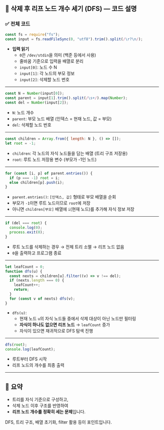 ## 🌲 삭제 후 리프 노드 개수 세기 (DFS) — 코드 설명

### ✅ 전체 코드

```js
const fs = require("fs");
const input = fs.readFileSync(0, "utf8").trim().split(/\r?\n/);
```

- **입력 읽기**
  - `0`은 `/dev/stdin`을 의미 (백준 등에서 사용)
  - 줄바꿈 기준으로 입력을 배열로 분리
  - `input[0]`: 노드 수 N
  - `input[1]`: 각 노드의 부모 정보
  - `input[2]`: 삭제할 노드 번호

---

```js
const N = Number(input[0]);
const parent = input[1].trim().split(/\s+/).map(Number);
const del = Number(input[2]);
```

- `N`: 노드 개수
- `parent`: 부모 노드 배열 (인덱스 = 현재 노드, 값 = 부모)
- `del`: 삭제할 노드 번호

---

```js
const children = Array.from({ length: N }, () => []);
let root = -1;
```

- `children`: 각 노드의 자식 노드들을 담는 배열 (트리 구조 저장용)
- `root`: 루트 노드 저장용 변수 (부모가 -1인 노드)

---

```js
for (const [i, p] of parent.entries()) {
  if (p === -1) root = i;
  else children[p].push(i);
}
```

- `parent.entries()`: `[인덱스, 값]` 형태로 부모 배열을 순회
- 부모가 `-1`이면 루트 노드이므로 `root`에 저장
- 아니면 `children[부모]` 배열에 `i`(현재 노드)를 추가해 자식 정보 저장

---

```js
if (del === root) {
  console.log(0);
  process.exit(0);
}
```

- 루트 노드를 삭제하는 경우 → 전체 트리 소멸 → 리프 노드 없음
- `0`을 출력하고 프로그램 종료

---

```js
let leafCount = 0;
function dfs(u) {
  const nexts = children[u].filter((v) => v !== del);
  if (nexts.length === 0) {
    leafCount++;
    return;
  }
  for (const v of nexts) dfs(v);
}
```

- `dfs(u)`:
  - 현재 노드 `u`의 자식 노드들 중에서 삭제 대상이 아닌 노드만 필터링
  - **자식이 하나도 없으면 리프 노드** → `leafCount` 증가
  - 자식이 있으면 재귀적으로 DFS 탐색 진행

---

```js
dfs(root);
console.log(leafCount);
```

- 루트부터 DFS 시작
- 리프 노드의 개수를 최종 출력

---

## 🧠 요약

- 트리를 자식 기준으로 구성하고,
- 삭제 노드 이후 구조를 반영하여
- **리프 노드 개수를 정확히 세는 문제**입니다.

DFS, 트리 구조, 배열 초기화, filter 활용 등이 포인트입니다.
